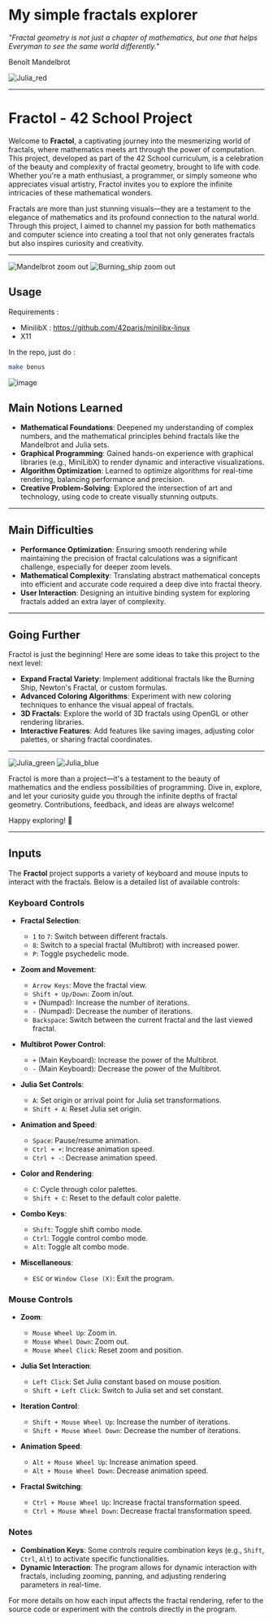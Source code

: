# My simple fractals explorer #
_"Fractal geometry is not just a chapter of mathematics, but one that helps Everyman to see the same world differently."_ 

Benoît Mandelbrot

![Julia_red](https://github.com/user-attachments/assets/71548daf-323c-4677-8967-30bf19df6a1b)

---
# Fractol - 42 School Project

Welcome to **Fractol**, a captivating journey into the mesmerizing world of fractals, where mathematics meets art through the power of computation. This project, developed as part of the 42 School curriculum, is a celebration of the beauty and complexity of fractal geometry, brought to life with code. Whether you're a math enthusiast, a programmer, or simply someone who appreciates visual artistry, Fractol invites you to explore the infinite intricacies of these mathematical wonders.

Fractals are more than just stunning visuals—they are a testament to the elegance of mathematics and its profound connection to the natural world. Through this project, I aimed to channel my passion for both mathematics and computer science into creating a tool that not only generates fractals but also inspires curiosity and creativity.

---

![Mandelbrot zoom out](https://github.com/user-attachments/assets/e45ee60f-1331-44e1-8960-cd3acb920396)
![Burning_ship zoom out](https://github.com/user-attachments/assets/44f2b044-910a-463c-a62a-b71352f861d9)

## Usage 

Requirements : 
  - MinilibX : https://github.com/42paris/minilibx-linux
  - X11

In the repo, just do :

```sh
make bonus
```

![image](https://github.com/user-attachments/assets/18f64e4c-d9d8-42fc-9341-61f26c1db69e)


## Main Notions Learned

- **Mathematical Foundations**: Deepened my understanding of complex numbers, and the mathematical principles behind fractals like the Mandelbrot and Julia sets.
- **Graphical Programming**: Gained hands-on experience with graphical libraries (e.g., MiniLibX) to render dynamic and interactive visualizations.
- **Algorithm Optimization**: Learned to optimize algorithms for real-time rendering, balancing performance and precision.
- **Creative Problem-Solving**: Explored the intersection of art and technology, using code to create visually stunning outputs.

---

## Main Difficulties

- **Performance Optimization**: Ensuring smooth rendering while maintaining the precision of fractal calculations was a significant challenge, especially for deeper zoom levels.
- **Mathematical Complexity**: Translating abstract mathematical concepts into efficient and accurate code required a deep dive into fractal theory.
- **User Interaction**: Designing an intuitive binding system for exploring fractals added an extra layer of complexity.

---

## Going Further

Fractol is just the beginning! Here are some ideas to take this project to the next level:
- **Expand Fractal Variety**: Implement additional fractals like the Burning Ship, Newton's Fractal, or custom formulas.
- **Advanced Coloring Algorithms**: Experiment with new coloring techniques to enhance the visual appeal of fractals.
- **3D Fractals**: Explore the world of 3D fractals using OpenGL or other rendering libraries.
- **Interactive Features**: Add features like saving images, adjusting color palettes, or sharing fractal coordinates.

---
![Julia_green](https://github.com/user-attachments/assets/6dda8090-c931-4f79-bd20-739f2c4d884a)
![Julia_blue](https://github.com/user-attachments/assets/261a653a-99db-442a-a362-407c0a319605)

Fractol is more than a project—it's a testament to the beauty of mathematics and the endless possibilities of programming. Dive in, explore, and let your curiosity guide you through the infinite depths of fractal geometry. Contributions, feedback, and ideas are always welcome!

Happy exploring! 🚀

---

## Inputs

The **Fractol** project supports a variety of keyboard and mouse inputs to interact with the fractals. Below is a detailed list of available controls:

### Keyboard Controls

- **Fractal Selection**:
  - `1` to `7`: Switch between different fractals.
  - `8`: Switch to a special fractal (Multibrot) with increased power.
  - `P`: Toggle psychedelic mode.

- **Zoom and Movement**:
  - `Arrow Keys`: Move the fractal view.
  - `Shift + Up/Down`: Zoom in/out.
  - `+` (Numpad): Increase the number of iterations.
  - `-` (Numpad): Decrease the number of iterations.
  - `Backspace`: Switch between the current fractal and the last viewed fractal.

- **Multibrot Power Control**:
  - `+` (Main Keyboard): Increase the power of the Multibrot.
  - `-` (Main Keyboard): Decrease the power of the Multibrot.

- **Julia Set Controls**:
  - `A`: Set origin or arrival point for Julia set transformations.
  - `Shift + A`: Reset Julia set origin.

- **Animation and Speed**:
  - `Space`: Pause/resume animation.
  - `Ctrl + +`: Increase animation speed.
  - `Ctrl + -`: Decrease animation speed.

- **Color and Rendering**:
  - `C`: Cycle through color palettes.
  - `Shift + C`: Reset to the default color palette.

- **Combo Keys**:
  - `Shift`: Toggle shift combo mode.
  - `Ctrl`: Toggle control combo mode.
  - `Alt`: Toggle alt combo mode.

- **Miscellaneous**:
  - `ESC` or `Window Close (X)`: Exit the program.

### Mouse Controls

- **Zoom**:
  - `Mouse Wheel Up`: Zoom in.
  - `Mouse Wheel Down`: Zoom out.
  - `Mouse Wheel Click`: Reset zoom and position.

- **Julia Set Interaction**:
  - `Left Click`: Set Julia constant based on mouse position.
  - `Shift + Left Click`: Switch to Julia set and set constant.

- **Iteration Control**:
  - `Shift + Mouse Wheel Up`: Increase the number of iterations.
  - `Shift + Mouse Wheel Down`: Decrease the number of iterations.

- **Animation Speed**:
  - `Alt + Mouse Wheel Up`: Increase animation speed.
  - `Alt + Mouse Wheel Down`: Decrease animation speed.

- **Fractal Switching**:
  - `Ctrl + Mouse Wheel Up`: Increase fractal transformation speed.
  - `Ctrl + Mouse Wheel Down`: Decrease fractal transformation speed.

### Notes

- **Combination Keys**: Some controls require combination keys (e.g., `Shift`, `Ctrl`, `Alt`) to activate specific functionalities.
- **Dynamic Interaction**: The program allows for dynamic interaction with fractals, including zooming, panning, and adjusting rendering parameters in real-time.

For more details on how each input affects the fractal rendering, refer to the source code or experiment with the controls directly in the program.
